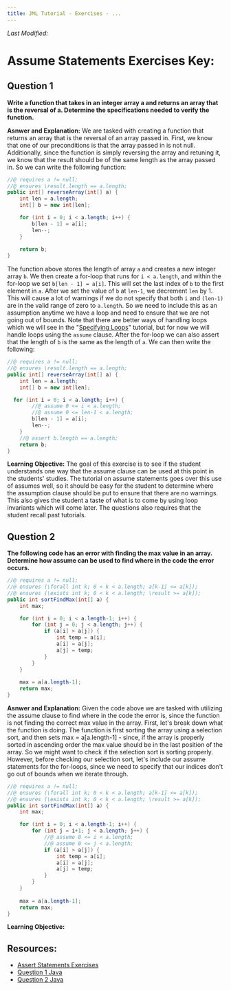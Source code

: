 ```yaml
---
title: JML Tutorial - Exercises - ...
---
```

<i>Last Modified: <script type="text/javascript"> document.write(new Date(document.lastModified).toUTCString())</script></i>

# Assume Statements Exercises Key:
## **Question 1**
**Write a function that takes in an integer array a and returns an array that is the reversal of a. Determine the specifications needed to verify the function.**

**Asnwer and Explanation:**
We are tasked with creating a function that returns an array that is the reversal of an array passed in. First, we know that one of our preconditions is that the array passed in is not null. Additionally, since the function is simply reversing the array and retuning it, we know that the result should be of the same length as the array passed in. So we can write the following function:
```java
//@ requires a != null;
//@ ensures \result.length == a.length;
public int[] reverseArray(int[] a) {
	int len = a.length;
	int[] b = new int[len];

	for (int i = 0; i < a.length; i++) {
		b[len - 1] = a[i];
		len--;			
	}
	
	return b;
}
```
The function above stores the length of array `a` and creates a new integer array `b`. We then create a for-loop that runs for `i < a.length`, and within the for-loop we set `b[len - 1] = a[i]`. This will set the last index of `b` to the first element in `a`. After we set the value of `b` at `len-1`, we decrement `len` by 1. This will cause a lot of warnings if we do not specify that both `i` and `(len-1)` are in the valid range of zero to `a.length`. So we need to include this as an assumption anytime we have a loop and need to ensure that we are not going out of bounds. Note that there are better ways of handling loops which we will see in the "[Specifying Loops](https://www.openjml.org/tutorial/Loops)" tutorial, but for now we will handle loops using the `assume` clause. After the for-loop we can also assert that the length of `b` is the same as the length of `a`. We can then write the following:
```java
//@ requires a != null;
//@ ensures \result.length == a.length;
public int[] reverseArray(int[] a) {
	int len = a.length;
	int[] b = new int[len];

  for (int i = 0; i < a.length; i++) {
		//@ assume 0 <= i < a.length;
		//@ assume 0 <= len-1 < a.length;
		b[len - 1] = a[i];
		len--;			
	}
	//@ assert b.length == a.length;
	return b;
}
```
**Learning Objective:**
The goal of this exercise is to see if the student understands one way that the assume clause can be used at this point in the students' studies. The tutorial on assume statements goes over this use of assumes well, so it should be easy for the student to determine where the assumption clause should be put to ensure that there are no warnings. This also gives the student a taste of what is to come by using loop invariants which will come later. The questions also requires that the student recall past tutorials. 

## **Question 2**
**The following code has an error with finding the max value in an array. Determine how assume can be used to find where in the code the error occurs.**
```Java
//@ requires a != null;
//@ ensures (\forall int k; 0 < k < a.length; a[k-1] <= a[k]);
//@ ensures (\exists int k; 0 < k < a.length; \result >= a[k]);
public int sortFindMax(int[] a) {
	int max;

	for (int i = 0; i < a.length-1; i++) {
		for (int j = 0; j < a.length; j++) {
			if (a[i] > a[j]) {
				int temp = a[i];
				a[i] = a[j];
				a[j] = temp;
			}
		}
	}
		
	max = a[a.length-1];
	return max;
}
```
**Asnwer and Explanation:**
Given the code above we are tasked with utilizing the assume clause to find where in the code the error is, since the function is not finding the correct max value in the array. First, let's break down what the function is doing. The function is first sorting the array using a selection sort, and then sets max = a[a.length-1] - since, if the array is properly sorted in ascending order the max value should be in the last position of the array. So we might want to check if the selection sort is sorting properly. However, before checking our selection sort, let's include our assume statements for the for-loops, since we need to specify that our indices don't go out of bounds when we iterate through.
```java
//@ requires a != null;
//@ ensures (\forall int k; 0 < k < a.length; a[k-1] <= a[k]);
//@ ensures (\exists int k; 0 < k < a.length; \result >= a[k]);
public int sortFindMax(int[] a) {
	int max;

	for (int i = 0; i < a.length-1; i++) {
		for (int j = i+1; j < a.length; j++) {
			//@ assume 0 <= i < a.length;
			//@ assume 0 <= j < a.length;
			if (a[i] > a[j]) {
				int temp = a[i];
				a[i] = a[j];
				a[j] = temp;
			}
		}
	}
		
	max = a[a.length-1];
	return max;
}
```

**Learning Objective:** 

## **Resources:**
+ [Assert Statements Exercises](AssertEx.md)
+ [Question 1 Java](AssertExample1.java)
+ [Question 2 Java](AssertExample2.java)

